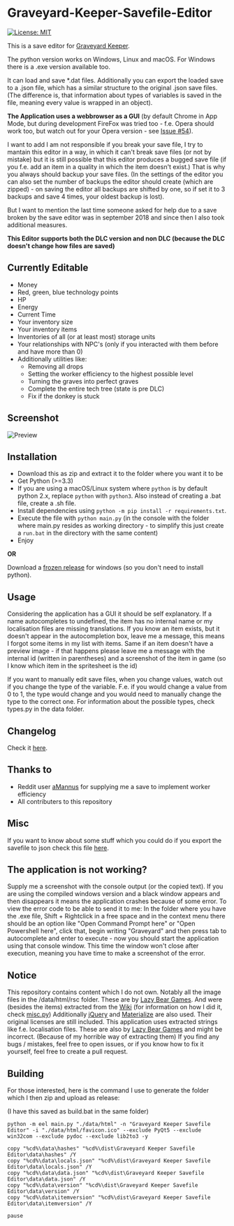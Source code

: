 Graveyard-Keeper-Savefile-Editor
================================
[![License: MIT](https://img.shields.io/badge/License-MIT-yellow.svg)](https://opensource.org/licenses/MIT)

This is a save editor for [Graveyard Keeper](https://store.steampowered.com/app/599140/Graveyard_Keeper/).

The python version works on Windows, Linux and macOS.
For Windows there is a .exe version available too.

It can load and save *.dat files.
Additionally you can export the loaded save to a .json file, which has a similar structure to the original .json save files.
(The difference is, that information about types of variables is saved in the file, meaning every value is wrapped in an object).

**The Application uses a webbrowser as a GUI** (by default Chrome in App Mode, but during development FireFox was tried too - f.e. Opera should work too, but watch out for your Opera version - see [Issue #54](https://github.com/NetroScript/Graveyard-Keeper-Savefile-Editor/issues/54)).

I want to add I am not responsible if you break your save file, I try to mantain this editor in a way, in which it can't break save files (or not by mistake) but it is still possible that this editor produces a bugged save file (if you f.e. add an item in a quality in which the item doesn't exist.)
That is why you always should backup your save files. (In the settings of the editor you can also set the number of backups the editor should create (which are zipped) - on saving the editor all backups are shifted by one, so if set it to 3 backups and save 4 times, your oldest backup is lost).

But I want to mention the last time someone asked for help due to a save broken by the save editor was in september 2018 and since then I also took additional measures.

**This Editor supports both the DLC version and non DLC (because the DLC doesn't change how files are saved)**

## Currently Editable

* Money
* Red, green, blue technology points
* HP
* Energy
* Current Time
* Your inventory size
* Your inventory items
* Inventories of all (or at least most) storage units
* Your relationships with NPC's (only if you interacted with them before and have more than 0)
* Additionally utilities like: 
  * Removing all drops
  * Setting the worker efficiency to the highest possible level
  * Turning the graves into perfect graves
  * Complete the entire tech tree (state is pre DLC)
  * Fix if the donkey is stuck 

## Screenshot

![Preview](https://i.imgur.com/XZdmo3Z.png)

## Installation

* Download this as zip and extract it to the folder where you want it to be
* Get Python (>=3.3)
* If you are using a macOS/Linux system where `python` is by default python 2.x, replace `python` with `python3`. Also instead of creating a .bat file, create a .sh file.
* Install dependencies using `python -m pip install -r requirements.txt`.
* Execute the file with `python main.py` (in the console with the folder where main.py resides as working directory - to simplify this just create a `run.bat` in the directory with the same content)
* Enjoy

**OR**

Download a [frozen release](https://github.com/NetroScript/Graveyard-Keeper-Savefile-Editor/releases) for windows (so you don't need to install python).

## Usage

Considering the application has a GUI it should be self explanatory.
If a name autocompletes to undefined, the item has no internal name or my localisation files are missing translations.
If you know an item exists, but it doesn't appear in the autocompletion box, leave me a message, this means I forgot some items in my list with items.
Same if an item doesn't have a preview image - if that happens please leave me a message with the internal id (written in parentheses) and a screenshot of the item in game (so I know which item in the spritesheet is the id)


If you want to manually edit save files, when you change values, watch out if you change the type of the variable. F.e. if you would change a value from 0 to 1, the type would change and you would need to manually change the type to the correct one.
For information about the possible types, check types.py in the data folder.


## Changelog

Check it [here](https://github.com/NetroScript/Graveyard-Keeper-Savefile-Editor/blob/master/changelog.md).


## Thanks to

* Reddit user [aMannus](https://www.reddit.com/user/aMannus) for supplying me a save to implement worker efficiency
* All contributers to this repository

## Misc

If you want to know about some stuff which you could do if you export the savefile to json check this file [here](https://github.com/NetroScript/Graveyard-Keeper-Savefile-Editor/blob/master/saves.md).


## The application is not working?

Supply me a screenshot with the console output (or the copied text).
If you are using the compiled windows version and a black window appears and then disappears it means the application crashes because of some error.
To view the error code to be able to send it to me:
In the folder where you have the .exe file, Shift + Rightclick in a free space and in the context menu there should be an option like "Open Command Prompt here" or "Open Powershell here", click that, begin writing "Graveyard" and then press tab to autocomplete and enter to execute - now you should start the application using that console window. This time the window won't close after execution, meaning you have time to make a screenshot of the error.

## Notice

This repository contains content which I do not own.
Notably all the image files in the /data/html/rsc folder. These are by [Lazy Bear Games](http://lazybeargames.com/). And were (besides the items) extracted from the [Wiki](https://graveyardkeeper.gamepedia.com/Graveyard_Keeper_Wiki) (for information on how I did it, check [misc.py](https://github.com/NetroScript/Graveyard-Keeper-Savefile-Editor/blob/0.1.0/data/misc.py))
Additionally [jQuery](https://jquery.com/) and [Materialize](https://materializecss.com/) are also used. Their original licenses are still included.
This application uses extracted strings like f.e. localisation files. These are also by [Lazy Bear Games](http://lazybeargames.com/) and might be incorrect. (Because of my horrible way of extracting them)
If you find any bugs / mistakes, feel free to open issues, or if you know how to fix it yourself, feel free to create a pull request.

## Building

For those interested, here is the command I use to generate the folder which I then zip and upload as release:

(I have this saved as build.bat in the same folder)

```batch
python -m eel main.py "./data/html" -n "Graveyard Keeper Savefile Editor" -i "./data/html/favicon.ico" --exclude PyQt5 --exclude win32com --exclude pydoc --exclude lib2to3 -y

copy "%cd%\data\hashes" "%cd%\dist\Graveyard Keeper Savefile Editor\data\hashes" /Y
copy "%cd%\data\locals.json" "%cd%\dist\Graveyard Keeper Savefile Editor\data\locals.json" /Y
copy "%cd%\data\data.json" "%cd%\dist\Graveyard Keeper Savefile Editor\data\data.json" /Y
copy "%cd%\data\version" "%cd%\dist\Graveyard Keeper Savefile Editor\data\version" /Y
copy "%cd%\data\itemversion" "%cd%\dist\Graveyard Keeper Savefile Editor\data\itemversion" /Y

pause
```
